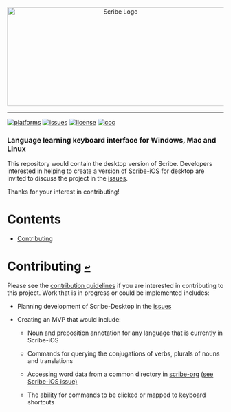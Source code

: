 <div align="center">
  <a href="https://github.com/scribe-org/Scribe-Desktop"><img src="https://raw.githubusercontent.com/scribe-org/Organization/main/logo/ScribeAppLogo.png" width=512 height=230 alt="Scribe Logo"></a>
</div>

---

[![platforms](https://img.shields.io/badge/platforms-Windows%20│%20macOS%20│%20Linux-999999.svg)](https://github.com/scribe-org/Scribe-Desktop)
[![issues](https://img.shields.io/github/issues/scribe-org/Scribe-Desktop)](https://github.com/scribe-org/Scribe-Desktop/issues)
[![license](https://img.shields.io/github/license/scribe-org/Scribe-Desktop.svg)](https://github.com/scribe-org/Scribe-Desktop/blob/main/LICENSE.txt)
[![coc](https://img.shields.io/badge/coc-Contributor%20Covenant-ff69b4.svg)](https://github.com/scribe-org/Scribe-Desktop/blob/main/.github/CODE_OF_CONDUCT.md)

<!-- Also available on [Android](https://github.com/scribe-org/Scribe-Android) and [iOS](https://github.com/scribe-org/Scribe-iOS). -->

### Language learning keyboard interface for Windows, Mac and Linux

This repository would contain the desktop version of Scribe. Developers interested in helping to create a version of [Scribe-iOS](https://github.com/scribe-org/Scribe-iOS) for desktop are invited to discuss the project in the [issues](https://github.com/scribe-org/Scribe-Desktop/issues).

Thanks for your interest in contributing!

# **Contents**<a id="contents"></a>

- [Contributing](#contributing)

# Contributing [`↩`](#contents) <a id="contributing"></a>

Please see the [contribution guidelines](https://github.com/scribe-org/Scribe-Desktop/blob/main/CONTRIBUTING.md) if you are interested in contributing to this project. Work that is in progress or could be implemented includes:

- Planning development of Scribe-Desktop in the [issues](https://github.com/scribe-org/Scribe-Desktop/issues)

- Creating an MVP that would include:

  - Noun and preposition annotation for any language that is currently in Scribe-iOS

  - Commands for querying the conjugations of verbs, plurals of nouns and translations

  - Accessing word data from a common directory in [scribe-org](https://github.com/scribe-org) [(see Scribe-iOS issue)](https://github.com/scribe-org/Scribe-iOS/issues/10)

  - The ability for commands to be clicked or mapped to keyboard shortcuts
